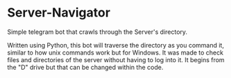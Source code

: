 # Server-Navigator
Simple telegram bot that crawls through the Server's directory.

Written using Python, this bot will traverse the directory as you command it, similar to how unix commands work but for Windows. It was made to check files and directories of the server without having to log into it. It begins from the "D" drive but that can be changed within the code.
